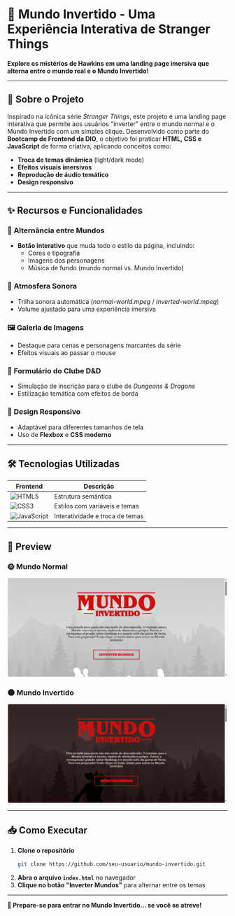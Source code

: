 # 🌌 **Mundo Invertido - Uma Experiência Interativa de Stranger Things**  

**Explore os mistérios de Hawkins em uma landing page imersiva que alterna entre o mundo real e o Mundo Invertido!**  

---

## 🚀 **Sobre o Projeto**  

Inspirado na icônica série *Stranger Things*, este projeto é uma landing page interativa que permite aos usuários "inverter" entre o mundo normal e o Mundo Invertido com um simples clique. Desenvolvido como parte do **Bootcamp de Frontend da DIO**, o objetivo foi praticar **HTML, CSS e JavaScript** de forma criativa, aplicando conceitos como:  

- **Troca de temas dinâmica** (light/dark mode)  
- **Efeitos visuais imersivos**  
- **Reprodução de áudio temático**  
- **Design responsivo**  

---

## ✨ **Recursos e Funcionalidades**  

### 🔄 **Alternância entre Mundos**  
- **Botão interativo** que muda todo o estilo da página, incluindo:  
  - Cores e tipografia  
  - Imagens dos personagens  
  - Música de fundo (mundo normal vs. Mundo Invertido)  

### 🎵 **Atmosfera Sonora**  
- Trilha sonora automática (*normal-world.mpeg* / *inverted-world.mpeg*)  
- Volume ajustado para uma experiência imersiva  

### 🖼️ **Galeria de Imagens**  
- Destaque para cenas e personagens marcantes da série  
- Efeitos visuais ao passar o mouse  

### 📝 **Formulário do Clube D&D**  
- Simulação de inscrição para o clube de *Dungeons & Dragons*  
- Estilização temática com efeitos de borda  

### 📱 **Design Responsivo**  
- Adaptável para diferentes tamanhos de tela  
- Uso de **Flexbox** e **CSS moderno**  

---

## 🛠️ **Tecnologias Utilizadas**  

| **Frontend**  | **Descrição** |  
|--------------|--------------|  
| ![HTML5](https://img.shields.io/badge/HTML5-E34F26?style=for-the-badge&logo=html5&logoColor=white) | Estrutura semântica |  
| ![CSS3](https://img.shields.io/badge/CSS3-1572B6?style=for-the-badge&logo=css3&logoColor=white) | Estilos com variáveis e temas |  
| ![JavaScript](https://img.shields.io/badge/JavaScript-F7DF1E?style=for-the-badge&logo=javascript&logoColor=black) | Interatividade e troca de temas |  

---

## 🎥 **Preview**  

### **🌞 Mundo Normal**  
![Mundo Normal](assets/images/projeto_pronto/mundo-normal.png)

### **🌑 Mundo Invertido**  
![Mundo Invertido](assets/images/projeto_pronto/mundo-invertido.png) 

---

## 📥 **Como Executar**  

1. **Clone o repositório**  
   ```bash
   git clone https://github.com/seu-usuario/mundo-invertido.git
   ```
2. **Abra o arquivo `index.html`** no navegador  
3. **Clique no botão "Inverter Mundos"** para alternar entre os temas  

---

**🔮 Prepare-se para entrar no Mundo Invertido... se você se atreve!**  
